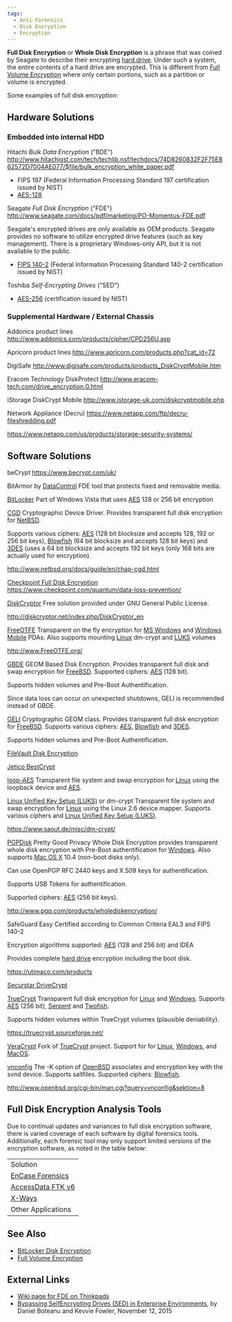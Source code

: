 ```yaml
---
tags:
  - Anti-Forensics
  - Disk Encryption
  - Encryption
---
```

**Full Disk Encryption** or **Whole Disk Encryption** is a phrase that
was coined by Seagate to describe their encrypting
[hard drive](hard_drive.md). Under such a system, the entire
contents of a hard drive are encrypted. This is different from [Full
Volume Encryption](full_volume_encryption.md) where only certain
portions, such as a partition or volume is encrypted.

Some examples of full disk encryption:

## Hardware Solutions

### Embedded into internal HDD

Hitachi *Bulk Data Encryption* ("BDE")
<http://www.hitachigst.com/tech/techlib.nsf/techdocs/74D8260832F2F75E862572D7004AE077/$file/bulk_encryption_white_paper.pdf>

- FIPS 197 (Federal Information Processing Standard 197 certification
  issued by NIST)
- [AES-128](https://csrc.nist.gov/projects/cryptographic-algorithm-validation-program/validation-search)

Seagate *Full Disk Encryption* ("FDE")
<http://www.seagate.com/docs/pdf/marketing/PO-Momentus-FDE.pdf>

Seagate's encrypted drives are only available as OEM products. Seagate
provides no software to utilize encrypted drive features (such as key
management). There is a proprietary Windows-only API, but it is not
available to the public.

- [FIPS
  140-2](https://www.seagate.com/de/de/)
  (Federal Information Processing Standard 140-2 certification issued by
  NIST)

Toshiba *Self-Encrypting Drives* ("SED")

- [AES-256](http://sdd.toshiba.com/main.aspx?Path=ServicesSupport/Self-EncryptingDrives)
  (certification issued by NIST)

### Supplemental Hardware / External Chassis

Addonics product lines
<http://www.addonics.com/products/cipher/CPD256U.asp>

<!-- -->

Apricorn product lines
<http://www.apricorn.com/products.php?cat_id=72>

<!-- -->

DigiSafe
<http://www.digisafe.com/products/products_DiskCryptMobile.htm>

<!-- -->

Eracom Technology DiskProtect
<http://www.eracom-tech.com/drive_encryption.0.html>

<!-- -->

iStorage DiskCrypt Mobile
<http://www.istorage-uk.com/diskcryptmobile.php>

<!-- -->

Network Appliance (Decru)
<https://www.netapp.com/ftp/decru-fileshredding.pdf>

<https://www.netapp.com/us/products/storage-security-systems/>

## Software Solutions

beCrypt
<https://www.becrypt.com/uk/>

<!-- -->

BitArmor by [DataControl](datacontrol.md) FDE tool that protects
fixed and removable media.

<!-- -->

[BitLocker](bitlocker_disk_encryption.md)
Part of Windows Vista that uses [AES](aes.md) 128 or 256 bit
encryption

<!-- -->

[CGD](cgd.md)
Cryptographic Device Driver. Provides transparent full disk encryption
for [NetBSD](netbsd.md).

Supports various ciphers: [AES](aes.md)
(128 bit blocksize and accepts 128, 192 or 256 bit keys),
[Blowfish](blowfish.md) (64 bit blocksize and accepts 128 bit
keys) and [3DES](3des.md) (uses a 64 bit blocksize and accepts
192 bit keys (only 168 bits are actually used for encryption).

<http://www.netbsd.org/docs/guide/en/chap-cgd.html>

<!-- -->

[Checkpoint Full Disk Encryption](checkpoint_full_disk_encryption.md)
<https://www.checkpoint.com/quantum/data-loss-prevention/>

<!-- -->

[DiskCryptor](diskcryptor.md)
Free solution provided under GNU General Public License.

<http://diskcryptor.net/index.php/DiskCryptor_en>

<!-- -->

[FreeOTFE](freeotfe.md)
Transparent on the fly encryption for [MS Windows](windows.md)
and [Windows Mobile](microsoft_windows_mobile.md) PDAs. Also
supports mounting [Linux](linux.md)
dm-crypt and
[LUKS](linux_unified_key_setup_(luks).md) volumes

<http://www.FreeOTFE.org/>

<!-- -->

[GBDE](gbde.md)
GEOM Based Disk Encryption. Provides transparent full
disk and swap encryption for [FreeBSD](freebsd.md). Supported
ciphers: [AES](aes.md) (128 bit).

Supports hidden volumes and Pre-Boot Authentification.

Since data loss can occur on unexpected shutdowns, GELI is recommended
instead of GBDE.

<!-- -->

[GELI](geli.md)
Cryptographic GEOM class. Provides transparent full
disk encryption for [FreeBSD](freebsd.md). Supports various
ciphers: [AES](aes.md),
[Blowfish](blowfish.md) and [3DES](3des.md).

Supports hidden volumes and Pre-Boot Authentification.

<!-- -->

[FileVault Disk Encryption](filevault_disk_encryption.md)

<!-- -->

[Jetico BestCrypt](https://www.jetico.com/)

<!-- -->

[loop-AES](https://sourceforge.net/projects/loop-aes/)
Transparent file system and swap encryption for [Linux](linux.md)
using the loopback device and [AES](aes.md).

<!-- -->

[Linux Unified Key Setup (LUKS)](linux_unified_key_setup_(luks).md) or dm-crypt
Transparent file system and swap encryption for [Linux](linux.md)
using the Linux 2.6 device mapper. Supports various ciphers and
[Linux Unified Key Setup (LUKS)](linux_unified_key_setup_(luks).md).

<https://www.saout.de/misc/dm-crypt/>

<!-- -->

[PGPDisk](pgpdisk.md)
Pretty Good Privacy Whole Disk Encryption provides transparent whole
disk encryption with Pre-Boot authentification for
[Windows](windows.md). Also supports [Mac OS X](mac_os_x.md)
10.4 (non-boot disks only).

Can use OpenPGP RFC 2440 keys and X.509 keys for authentification.

Supports USB Tokens for authentification.

Supported ciphers: [AES](aes.md) (256 bit
keys).

<http://www.pgp.com/products/wholediskencryption/>

<!-- -->

SafeGuard Easy
Certified according to Common Criteria
EAL3 and FIPS 140-2

Encryption algorithms supported: [AES](aes.md) (128 and 256 bit)
and IDEA

Provides complete [hard drive](hard_drive.md) encryption
including the boot disk.

<https://utimaco.com/products>

<!-- -->

[Securstar DriveCrypt](http://www.securstar.com/products_drivecryptpp.php)

<!-- -->

[TrueCrypt](truecrypt.md)
Transparent full disk encryption for [Linux](linux.md) and
[Windows](windows.md). Supports [AES](aes.md) (256 bit), [Serpent](serpent.md)
and [Twofish](twofish.md).

Supports hidden volumes within TrueCrypt volumes (plausible deniability).

<https://truecrypt.sourceforge.net/>

<!-- -->

[VeraCrypt](http://veracrypt.codeplex.com/)
Fork of [TrueCrypt](truecrypt.md) project. Support for for
[Linux](linux.md), [Windows](windows.md), and
[MacOS](mac_os_x.md).

<!-- -->

[vnconfig](vnconfig.md)
The -K option of [OpenBSD](openbsd.md) associates
and encryption key with the svnd device. Supports saltfiles. Supported
ciphers: [Blowfish](blowfish.md).

<http://www.openbsd.org/cgi-bin/man.cgi?query=vnconfig&sektion=8>

## Full Disk Encryption Analysis Tools

Due to continual updates and variances to full disk encryption software,
there is varied coverage of each software by digital forensics tools.
Additionally, each forensic tool may only support limited versions of
the encryption software, as noted in the table below:

|                                                  |
|--------------------------------------------------|
| Solution                                         |
| [EnCase Forensics](encase.md)                    |
| [AccessData FTK v6](forensic_toolkit.md)         |
| [X-Ways](x-ways_ag.md)                           |
| Other Applications                               |

## See Also

* [BitLocker Disk Encryption](bitlocker_disk_encryption.md)
* [Full Volume Encryption](full_volume_encryption.md)

## External Links

* [Wiki page for FDE on Thinkpads](https://www.thinkwiki.org/wiki/Full_Disk_Encryption_(FDE))
* [Bypassing SelfEncrypting Drives (SED) in Enterprise Environments](https://www.blackhat.com/docs/eu-15/materials/eu-15-Boteanu-Bypassing-Self-Encrypting-Drives-SED-In-Enterprise-Environments.pdf),
  by Daniel Boteanu and Kevvie Fowler, November 12, 2015
